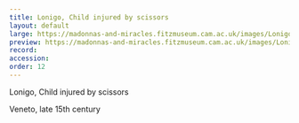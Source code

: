 ```yaml
---
title: Lonigo, Child injured by scissors
layout: default
large: https://madonnas-and-miracles.fitzmuseum.cam.ac.uk/images/LonigoScissors.jpeg
preview: https://madonnas-and-miracles.fitzmuseum.cam.ac.uk/images/LonigoScissors.jpeg
record:
accession:
order: 12
---
```

Lonigo, Child injured by scissors

Veneto, late 15th century
